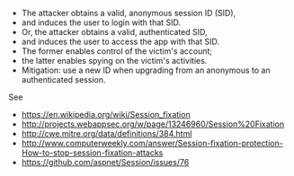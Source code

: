 
* The attacker obtains a valid, anonymous session ID (SID),
* and induces the user to login with that SID.
* Or, the attacker obtains a valid, authenticated SID,
* and induces the user to access the app with that SID.
* The former enables control of the victim's account;
* the latter enables spying on the victim's activities.
* Mitigation: use a new ID when upgrading from an anonymous to an authenticated session.

See 

* https://en.wikipedia.org/wiki/Session_fixation
* http://projects.webappsec.org/w/page/13246960/Session%20Fixation
* http://cwe.mitre.org/data/definitions/384.html
* http://www.computerweekly.com/answer/Session-fixation-protection-How-to-stop-session-fixation-attacks
* https://github.com/aspnet/Session/issues/76
